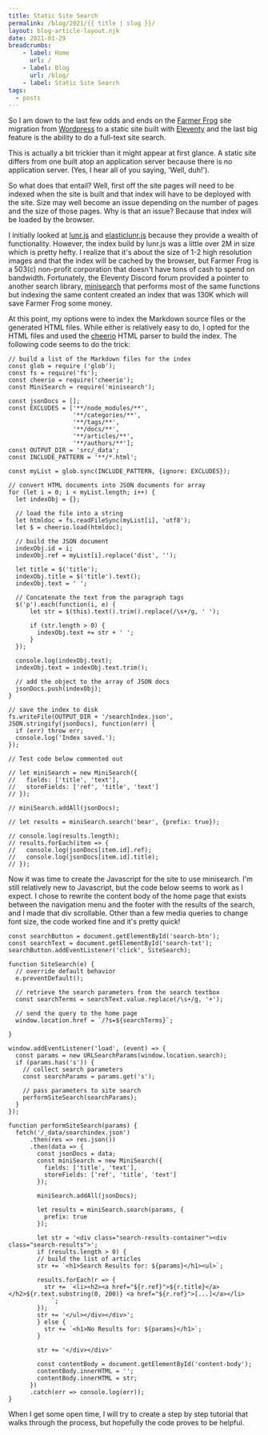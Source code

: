 ```yaml
---
title: Static Site Search
permalink: /blog/2021/{{ title | slug }}/
layout: blog-article-layout.njk
date: 2021-01-29
breadcrumbs:
    - label: Home
      url: /
    - label: Blog
      url: /blog/
    - label: Static Site Search
tags:
  - posts
---
```


So I am down to the last few odds and ends on the [Farmer Frog](https://farmerfrog.org) site migration from [Wordpress](https://wordpress.com) to a static site built with [Eleventy](https://11ty.dev) and the last big feature is the ability to do a full-text site search.

This is actually a bit trickier than it might appear at first glance. A static site differs from one built atop an application server because there is no application server. (Yes, I hear all of you saying, 'Well, duh!').

So what does that entail? Well, first off the site pages will need to be indexed when the site is built and that index will have to be deployed with the site. Size may well become an issue depending on the number of pages and the size of those pages. Why is that an issue? Because that index will be loaded by the browser.

I initially looked at [lunr.js](https://lunrjs.com) and [elasticlunr.js](elasticlunrjr.com) because they provide a wealth of functionality. However, the index build by lunr.js was a little over 2M in size which is pretty hefty. I realize that it's about the size of 1-2 high resolution images and that the index will be cached by the browser, but Farmer Frog is a 503(c) non-profit corporation that doesn't have tons of cash to spend on bandwidth. Fortunately, the Eleventy Discord forum provided a pointer to another search library, [minisearch](https://github.com/lucaong/minisearch) that performs most of the same functions but indexing the same content created an index that was 130K which will save Farmer Frog some money.

At this point, my options were to index the Markdown source files or the generated HTML files. While either is relatively easy to do, I opted for the HTML files and used the [cheerio](https://cheeriojs.org) HTML parser to build the index. The following code seems to do the trick:

```
// build a list of the Markdown files for the index
const glob = require ('glob');
const fs = require('fs');
const cheerio = require('cheerio');
const MiniSearch = require('minisearch');

const jsonDocs = [];
const EXCLUDES = ['**/node_modules/**', 
                  '**/categories/**', 
                  '**/tags/**',
                  '**/docs/**',
                  '**/articles/**',
                  '**/authors/**'];
const OUTPUT_DIR = 'src/_data';
const INCLUDE_PATTERN = '**/*.html';

const myList = glob.sync(INCLUDE_PATTERN, {ignore: EXCLUDES});

// convert HTML documents into JSON documents for array
for (let i = 0; i < myList.length; i++) {
  let indexObj = {};

  // load the file into a string
  let htmldoc = fs.readFileSync(myList[i], 'utf8');
  let $ = cheerio.load(htmldoc);

  // build the JSON document
  indexObj.id = i;
  indexObj.ref = myList[i].replace('dist', '');

  let title = $('title');
  indexObj.title = $('title').text();
  indexObj.text = ' ';

  // Concatenate the text from the paragraph tags
  $('p').each(function(i, e) {
      let str = $(this).text().trim().replace(/\s+/g, ' ');

      if (str.length > 0) {
        indexObj.text += str + ' ';
      }
  });

  console.log(indexObj.text);
  indexObj.text = indexObj.text.trim();

  // add the object to the array of JSON docs
  jsonDocs.push(indexObj);
}

// save the index to disk
fs.writeFile(OUTPUT_DIR + '/searchIndex.json', JSON.stringify(jsonDocs), function(err) {
  if (err) throw err;
  console.log('Index saved.');
});

// Test code below commented out

// let miniSearch = new MiniSearch({
//   fields: ['title', 'text'],
//   storeFields: ['ref', 'title', 'text']
// });

// miniSearch.addAll(jsonDocs);

// let results = miniSearch.search('bear', {prefix: true});

// console.log(results.length);
// results.forEach(item => {
//   console.log(jsonDocs[item.id].ref);
//   console.log(jsonDocs[item.id].title);
// });
```

Now it was time to create the Javascript for the site to use minisearch. I'm still relatively new to Javascript, but the code below seems to work as I expect. I chose to rewrite the content body of the home page that exists between the navigation menu and the footer with the results of the search, and I made that div scrollable. Other than a few media queries to change font size, the code worked fine and it's pretty quick!


```
const searchButton = document.getElementById('search-btn');
const searchText = document.getElementById('search-txt');
searchButton.addEventListener('click', SiteSearch);

function SiteSearch(e) {
  // override default behavior
  e.preventDefault();

  // retrieve the search parameters from the search textbox
  const searchTerms = searchText.value.replace(/\s+/g, '+');

  // send the query to the home page
  window.location.href = `/?s=${searchTerms}`;

}

window.addEventListener('load', (event) => {
  const params = new URLSearchParams(window.location.search);
  if (params.has('s')) {
    // collect search parameters
    const searchParams = params.get('s');

    // pass parameters to site search
    performSiteSearch(searchParams);
  }
});

function performSiteSearch(params) {
  fetch('/_data/searchindex.json')
      .then(res => res.json())
      .then(data => {
        const jsonDocs = data;
        const miniSearch = new MiniSearch({
          fields: ['title', 'text'],
          storeFields: ['ref', 'title', 'text']
        });

        miniSearch.addAll(jsonDocs);

        let results = miniSearch.search(params, {
          prefix: true
        });

        let str = '<div class="search-results-container"><div class="search-results">';
        if (results.length > 0) {
        // build the list of articles
        str += `<h1>Search Results for: ${params}</h1><ul>`;

        results.forEach(r => {
          str += `<li><h2><a href="${r.ref}">${r.title}</a></h2>${r.text.substring(0, 200)} <a href="${r.ref}">[...]</a></li>
            `;
        });
        str += '</ul></div></div>';
        } else {
          str += `<h1>No Results for: ${params}</h1>`;
        }

        str += '</div></div>'

        const contentBody = document.getElementById('content-body');
        contentBody.innerHTML = '';
        contentBody.innerHTML = str;
      })
      .catch(err => console.log(err));
}
```

When I get some open time, I will try to create a step by step tutorial that walks through the process, but hopefully the code proves to be helpful.

